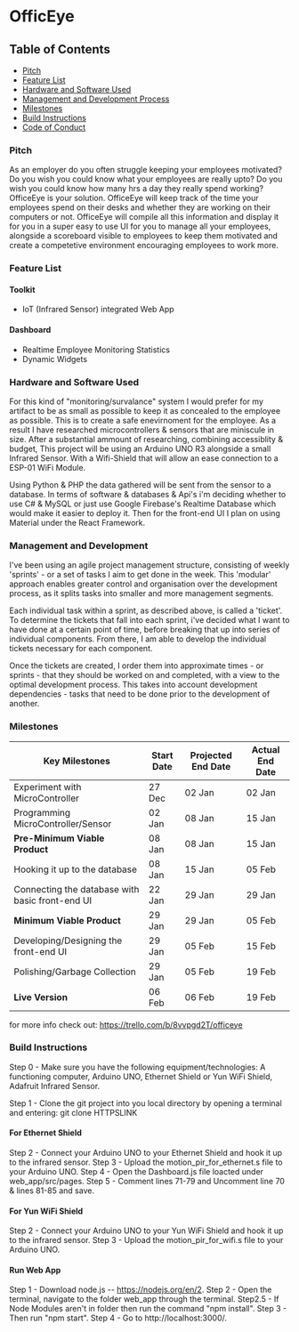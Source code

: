 # OfficEye

## Table of Contents
  * [Pitch](#pitch)
  * [Feature List](#feature-list)
  * [Hardware and Software Used](#hardware-and-software-used)
  * [Management and Development Process](#management-and-development)
  * [Milestones](#milestones)
  * [Build Instructions](#build-instructions)
  * [Code of Conduct](#code-of-conduct)

### Pitch
As an employer do you often struggle keeping your employees motivated? Do you wish you could know what your employees are really upto? Do you wish you could know how many hrs a day they really spend working?
OfficeEye is your solution. OfficeEye will keep track of the time your employees spend on their desks and whether they are working on their computers or not. OfficeEye will compile all this information and display it for you in a super easy to use UI for you to manage all your employees, alongside a scoreboard visible to employees to keep them motivated and create a competetive environment encouraging employees to work more.

### Feature List

#### Toolkit
   - IoT (Infrared Sensor) integrated Web App
   
#### Dashboard
   - Realtime Employee Monitoring Statistics
   - Dynamic Widgets

### Hardware and Software Used
For this kind of "monitoring/survalance" system I would prefer for my artifact to be as small as possible to keep it as concealed to the employee as possible. This is to create a safe enevirnoment for the employee. As a result I have researched microcontrollers & sensors that are miniscule in size.
After a substantial ammount of researching, combining accessiblity & budget, This project will be using an Arduino UNO R3 alongside a small Infrared Sensor. 
With a Wifi-Shield that will allow an ease connection to a ESP-01 WiFi Module.

Using Python & PHP the data gathered will be sent from the sensor to a database. In terms of software & databases & Api's i'm deciding whether to use C# & MySQL or just use Google Firebase's Realtime Database which would make it easier to deploy it. Then for the front-end UI I plan on using Material under the React Framework.

### Management and Development
I've been using an agile project management structure, consisting of weekly 'sprints' - or a set of tasks I aim to get done in the week. This 'modular' approach enables greater control and organisation over the development process, as it splits tasks into smaller and more management segments. 

Each individual task within a sprint, as described above, is called a 'ticket'. To determine the tickets that fall into each sprint, i've decided what I want to have done at a certain point of time, before breaking that up into series of individual components. From there, I am able to develop the individual tickets necessary for each component. 

Once the tickets are created, I order them into approximate times - or sprints - that they should be worked on and completed, with a view to the optimal development process. This takes into account development dependencies - tasks that need to be done prior to the development of another.

### Milestones

| **Key Milestones** | **Start Date** | **Projected End Date** | **Actual End Date** |
|-------------------------------------------------|--------|--------|--------|
| Experiment with MicroController | 27 Dec | 02 Jan | 02 Jan |
| Programming MicroController/Sensor | 02 Jan |  08 Jan | 15 Jan |
| **Pre-Minimum Viable Product** | 08 Jan | 08 Jan | 15 Jan |
| Hooking it up to the database | 08 Jan | 15 Jan | 05 Feb |
| Connecting the database with basic front-end UI | 22 Jan | 29 Jan | 29 Jan |
| **Minimum Viable Product** | 29 Jan | 29 Jan | 05 Feb |
| Developing/Designing the front-end UI | 29 Jan | 05 Feb | 15 Feb |
| Polishing/Garbage Collection | 29 Jan | 05 Feb | 19 Feb |
| **Live Version** | 06 Feb | 06 Feb | 19 Feb |
for more info check out: https://trello.com/b/8vvpgd2T/officeye

### Build Instructions
Step 0 - Make sure you have the following equipment/technologies: A functioning computer, Arduino UNO, Ethernet Shield or Yun WiFi Shield, Adafruit Infrared Sensor.

Step 1 - Clone the git project into you local directory by opening a terminal and entering: git clone HTTPSLINK

#### For Ethernet Shield
Step 2 - Connect your Arduino UNO to your Ethernet Shield and hook it up to the infrared sensor.
Step 3 - Upload the motion_pir_for_ethernet.s file to your Arduino UNO.
Step 4 - Open the Dashboard.js file loacted under web_app/src/pages.
Step 5 - Comment lines 71-79 and Uncomment line 70 & lines 81-85 and save.

#### For Yun WiFi Shield
Step 2 - Connect your Arduino UNO to your Yun WiFi Shield and hook it up to the infrared sensor.
Step 3 - Upload the motion_pir_for_wifi.s file to your Arduino UNO.

#### Run Web App
Step 1 - Download node.js -- https://nodejs.org/en/2. 
Step 2 - Open the terminal, navigate to the folder web_app through the terminal.
Step2.5 - If Node Modules aren't in folder then run the command "npm install".
Step 3 - Then run "npm start".
Step 4 - Go to http://localhost:3000/.

